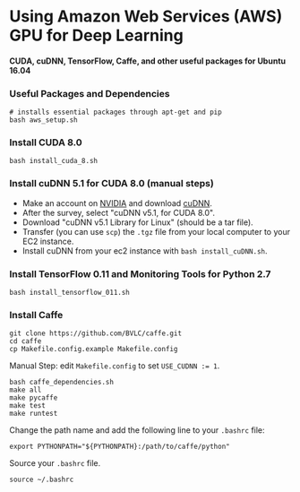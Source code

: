 # Using Amazon Web Services (AWS) GPU for Deep Learning
#### CUDA, cuDNN, TensorFlow, Caffe, and other useful packages for Ubuntu 16.04

### Useful Packages and Dependencies
```
# installs essential packages through apt-get and pip
bash aws_setup.sh
```

### Install CUDA 8.0
```
bash install_cuda_8.sh
```
### Install cuDNN 5.1 for CUDA 8.0 (manual steps)

* Make an account on [NVIDIA](https://developer.nvidia.com) and download [cuDNN](https://developer.nvidia.com/cudnn).
* After the survey, select "cuDNN v5.1, for CUDA 8.0".
* Download "cuDNN v5.1 Library for Linux" (should be a tar file).
* Transfer (you can use `scp`) the `.tgz` file from your local computer to your EC2 instance.
* Install cuDNN from your ec2 instance with `bash install_cuDNN.sh`.

### Install TensorFlow 0.11 and Monitoring Tools for Python 2.7
```
bash install_tensorflow_011.sh
```

### Install Caffe
```
git clone https://github.com/BVLC/caffe.git
cd caffe
cp Makefile.config.example Makefile.config
```

Manual Step: edit `Makefile.config` to set `USE_CUDNN := 1`.
```
bash caffe_dependencies.sh
make all
make pycaffe
make test
make runtest
```
Change the path name and add the following line to your `.bashrc` file:
```
export PYTHONPATH="${PYTHONPATH}:/path/to/caffe/python"
```
Source your `.bashrc` file.
```
source ~/.bashrc
```
